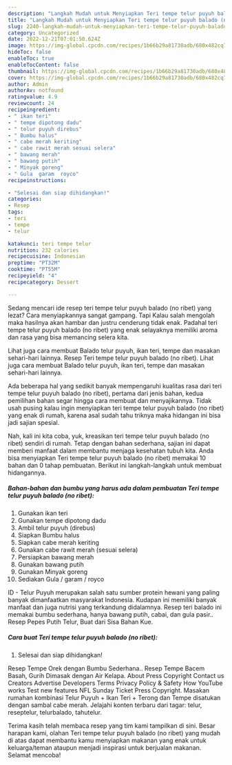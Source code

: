 ```yaml
---
description: "Langkah Mudah untuk Menyiapkan Teri tempe telur puyuh balado (no ribet) yang Lezat, Buat Buka Puasa Enak Banget"
title: "Langkah Mudah untuk Menyiapkan Teri tempe telur puyuh balado (no ribet) yang Lezat, Buat Buka Puasa Enak Banget"
slug: 2240-langkah-mudah-untuk-menyiapkan-teri-tempe-telur-puyuh-balado-no-ribet-yang-lezat-buat-buka-puasa-enak-banget
category: Uncategorized
date: 2022-12-21T07:01:50.624Z
image: https://img-global.cpcdn.com/recipes/1b66b29a81730adb/680x482cq70/teri-tempe-telur-puyuh-balado-no-ribet-foto-resep-utama.jpg
hideToc: false
enableToc: true
enableTocContent: false
thumbnail: https://img-global.cpcdn.com/recipes/1b66b29a81730adb/680x482cq70/teri-tempe-telur-puyuh-balado-no-ribet-foto-resep-utama.jpg
cover: https://img-global.cpcdn.com/recipes/1b66b29a81730adb/680x482cq70/teri-tempe-telur-puyuh-balado-no-ribet-foto-resep-utama.jpg
author: Admin
authorAv: notfound
ratingvalue: 4.9
reviewcount: 24
recipeingredient:
- " ikan teri"
- " tempe dipotong dadu"
- " telur puyuh direbus"
- " Bumbu halus"
- " cabe merah keriting"
- " cabe rawit merah sesuai selera"
- " bawang merah"
- " bawang putih"
- " Minyak goreng"
- " Gula  garam  royco"
recipeinstructions:

- "Selesai dan siap dihidangkan!"
categories:
- Resep
tags:
- teri
- tempe
- telur

katakunci: teri tempe telur 
nutrition: 232 calories
recipecuisine: Indonesian
preptime: "PT32M"
cooktime: "PT55M"
recipeyield: "4"
recipecategory: Dessert

---
```



Sedang mencari ide resep teri tempe telur puyuh balado (no ribet) yang lezat? Cara menyiapkannya sangat gampang. Tapi Kalau salah mengolah maka hasilnya akan hambar dan justru cenderung tidak enak. Padahal teri tempe telur puyuh balado (no ribet) yang enak selayaknya memiliki aroma dan rasa yang bisa memancing selera kita.


Lihat juga cara membuat Balado telur puyuh, ikan teri, tempe dan masakan sehari-hari lainnya. Resep Teri tempe telur puyuh balado (no ribet). Lihat juga cara membuat Balado telur puyuh, ikan teri, tempe dan masakan sehari-hari lainnya.

Ada beberapa hal yang sedikit banyak mempengaruhi kualitas rasa dari teri tempe telur puyuh balado (no ribet), pertama dari jenis bahan, kedua pemilihan bahan segar hingga cara membuat dan menyajikannya. Tidak usah pusing kalau ingin menyiapkan teri tempe telur puyuh balado (no ribet) yang enak di rumah, karena asal sudah tahu triknya maka hidangan ini bisa jadi sajian spesial.


Nah, kali ini kita coba, yuk, kreasikan teri tempe telur puyuh balado (no ribet) sendiri di rumah. Tetap dengan bahan sederhana, sajian ini dapat memberi manfaat dalam membantu menjaga kesehatan tubuh kita. Anda bisa menyiapkan Teri tempe telur puyuh balado (no ribet) memakai 10 bahan dan 0 tahap pembuatan. Berikut ini langkah-langkah untuk membuat hidangannya.

<!--inarticleads1-->

##### Bahan-bahan dan bumbu yang harus ada dalam pembuatan Teri tempe telur puyuh balado (no ribet):

1. Gunakan  ikan teri
1. Gunakan  tempe dipotong dadu
1. Ambil  telur puyuh (direbus)
1. Siapkan  Bumbu halus
1. Siapkan  cabe merah keriting
1. Gunakan  cabe rawit merah (sesuai selera)
1. Persiapkan  bawang merah
1. Gunakan  bawang putih
1. Gunakan  Minyak goreng
1. Sediakan  Gula / garam / royco


ID - Telur Puyuh merupakan salah satu sumber protein hewani yang paling banyak dimanfaatkan masyarakat Indonesia. Kudapan ini memiliki banyak manfaat dan juga nutrisi yang terkandung didalamnya. Resep teri balado ini memakai bumbu sederhana, hanya bawang putih, cabai, dan gula pasir.. Resep Pepes Putih Telur, Buat dari Sisa Bahan Kue. 

<!--inarticleads2-->

##### Cara buat Teri tempe telur puyuh balado (no ribet):


1. Selesai dan siap dihidangkan!

Resep Tempe Orek dengan Bumbu Sederhana.. Resep Tempe Bacem Basah, Gurih Dimasak dengan Air Kelapa. About Press Copyright Contact us Creators Advertise Developers Terms Privacy Policy &amp; Safety How YouTube works Test new features NFL Sunday Ticket Press Copyright. Masakan rumahan kombinasi Telur Puyuh + Ikan Teri + Terong dan Tempe disatukan dengan sambal cabe merah. Jelajahi konten terbaru dari tagar: telur, reseptelur, telurbalado, tahutelur. 

Terima kasih telah membaca resep yang tim kami tampilkan di sini. Besar harapan kami, olahan Teri tempe telur puyuh balado (no ribet) yang mudah di atas dapat membantu kamu menyiapkan makanan yang enak untuk keluarga/teman ataupun menjadi inspirasi untuk berjualan makanan. Selamat mencoba!

